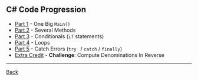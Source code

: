 C# Code Progression
---

+ [Part 1](Part%201.md) - One Big `Main()`
+ [Part 2](Part%202.md) - Several Methods
+ [Part 3](Part%203.md) - Conditionals (`if` statements)
+ [Part 4](Part%204.md) - Loops
+ [Part 5](Part%205.md) - Catch Errors (`try ` / `catch` / `finally`)
+ [Extra Credit](Extra%20Credit.md) - **Challenge**: Compute Denominations In Reverse

---

[Back](..)
